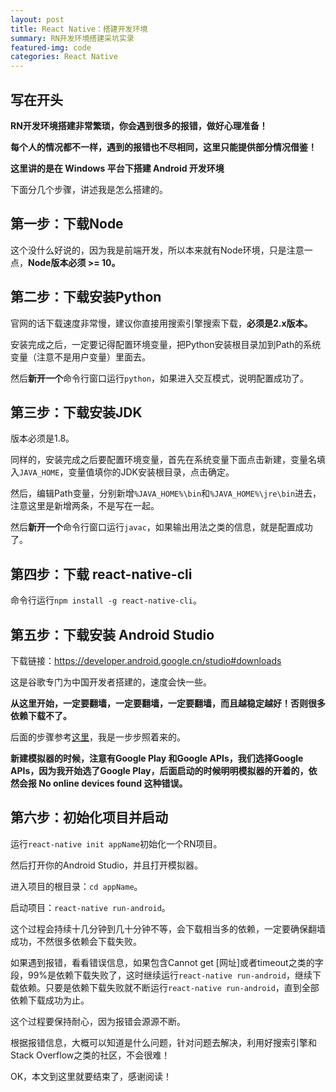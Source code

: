 ```yaml
---
layout: post
title: React Native：搭建开发环境
summary: RN开发环境搭建采坑实录
featured-img: code
categories: React Native
---
```


## 写在开头

**RN开发环境搭建非常繁琐，你会遇到很多的报错，做好心理准备！**

**每个人的情况都不一样，遇到的报错也不尽相同，这里只能提供部分情况借鉴！**

**这里讲的是在 Windows 平台下搭建 Android 开发环境**

下面分几个步骤，讲述我是怎么搭建的。

## 第一步：下载Node

这个没什么好说的，因为我是前端开发，所以本来就有Node环境，只是注意一点，**Node版本必须 >= 10。**

## 第二步：下载安装Python

官网的话下载速度非常慢，建议你直接用搜索引擎搜索下载，**必须是2.x版本。**

安装完成之后，一定要记得配置环境变量，把Python安装根目录加到Path的系统变量（注意不是用户变量）里面去。

然后**新开一个**命令行窗口运行`python`，如果进入交互模式，说明配置成功了。

## 第三步：下载安装JDK

版本必须是1.8。

同样的，安装完成之后要配置环境变量，首先在系统变量下面点击新建，变量名填入`JAVA_HOME`，变量值填你的JDK安装根目录，点击确定。

然后，编辑Path变量，分别新增`%JAVA_HOME%\bin`和`%JAVA_HOME%\jre\bin`进去，注意这里是新增两条，不是写在一起。

然后**新开一个**命令行窗口运行`javac`，如果输出用法之类的信息，就是配置成功了。

## 第四步：下载 react-native-cli

命令行运行`npm install -g react-native-cli`。

## 第五步：下载安装 Android Studio

下载链接：https://developer.android.google.cn/studio#downloads

这是谷歌专门为中国开发者搭建的，速度会快一些。

**从这里开始，一定要翻墙，一定要翻墙，一定要翻墙，而且越稳定越好！否则很多依赖下载不了。**

后面的步骤参考[这里](https://reactnative.cn/docs/getting-started/)，我是一步步照着来的。

**新建模拟器的时候，注意有Google Play 和Google APIs，我们选择Google APIs，因为我开始选了Google Play，后面启动的时候明明模拟器的开着的，依然会报 No online devices found 这种错误。**

## 第六步：初始化项目并启动

运行`react-native init appName`初始化一个RN项目。

然后打开你的Android Studio，并且打开模拟器。

进入项目的根目录：`cd appName`。

启动项目：`react-native run-android`。

这个过程会持续十几分钟到几十分钟不等，会下载相当多的依赖，一定要确保翻墙成功，不然很多依赖会下载失败。

如果遇到报错，看看错误信息，如果包含Cannot get [网址]或者timeout之类的字段，99%是依赖下载失败了，这时继续运行`react-native run-android`，继续下载依赖。只要是依赖下载失败就不断运行`react-native run-android`，直到全部依赖下载成功为止。

这个过程要保持耐心，因为报错会源源不断。

根据报错信息，大概可以知道是什么问题，针对问题去解决，利用好搜索引擎和Stack Overflow之类的社区，不会很难！

OK，本文到这里就要结束了，感谢阅读！